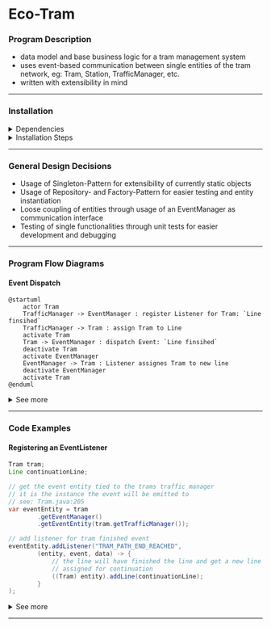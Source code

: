 # Eco-Tram
### Program Description
* data model and base business logic for a tram management system
* uses event-based communication between single entities of the tram network, eg: Tram, Station, TrafficManager, etc.
* written with extensibility in mind
---
### Installation
<details>
  <summary>Dependencies</summary>

  * JRE 15
  * JDK 15
  * Maven
  * J-Unit
</details>
<details>
  <summary>Installation Steps</summary>

* `git clone https://github.com/fh-erfurt/eco-tram.git`
* `mvn build`
* `mvn test`
</details>

---
### General Design Decisions
* Usage of Singleton-Pattern for extensibility of currently static objects
* Usage of Repository- and Factory-Pattern for easier testing and entity instantiation
* Loose coupling of entities through usage of an EventManager as communication interface
* Testing of single functionalities through unit tests for easier development and debugging

---
### Program Flow Diagrams
#### Event Dispatch
```plantuml
@startuml
    actor Tram
    TrafficManager -> EventManager : register Listener for Tram: `Line finsihed`
    TrafficManager -> Tram : assign Tram to Line
    activate Tram
    Tram -> EventManager : dispatch Event: `Line finsihed`
    deactivate Tram
    activate EventManager
    EventManager -> Tram : Listener assignes Tram to new line
    deactivate EventManager
    activate Tram
@enduml
```

<details>
  <summary>See more</summary>

#### General Tram Movement
```plantuml
@startuml
    actor Tram
    -> Tram : addLine(Line)
    -> Tram : moveForward()
    activate Tram
    Tram -> TramInternal : Traversable left?
    TramInternal -> Tram : true
    Tram -> TramInternal : Increment position
    <-- Tram : true
    deactivate Tram
    -> Tram : moveForward()
    activate Tram
    Tram -> TramInternal : Traversable left?
    TramInternal -> Tram : false
    Tram -> TramInternal : Path left?
    TramInternal -> Tram : true
    Tram -> TramInternal : Reset positionIndex, set currentPath
    <-- Tram : true
    deactivate Tram
    -> Tram : moveForward()
    activate Tram
    Tram -> TramInternal : Traversable left?
    TramInternal -> Tram : false
    Tram -> TramInternal : Path left?
    TramInternal -> Tram : false
    <-- Tram : false
    deactivate Tram
@enduml
```
#### RepositoryFactory
```plantuml
@startuml
    actor Caller
    actor Connection
    Caller -> RepositoryFactory : getConnectionRepository()
    RepositoryFactory -> Caller : ConnectionRepository
    Caller -> ConnectionRepository : getEntityById(id)
    ConnectionRepository -> Caller : Connection
    activate Connection
    Caller -> Connection : use Connection
@enduml
```
</details>

---
### Code Examples
#### Registering an EventListener
```java
Tram tram;
Line continuationLine;

// get the event entity tied to the trams traffic manager
// it is the instance the event will be emitted to
// see: Tram.java:205
var eventEntity = tram
        .getEventManager()
        .getEventEntity(tram.getTrafficManager());

// add listener for tram finished event
eventEntity.addListener("TRAM_PATH_END_REACHED",
        (entity, event, data) -> {
            // the line will have finished the line and get a new line
            // assigned for continuation
            ((Tram) entity).addLine(continuationLine);
        }
);
```
<details>
    <summary>See more</summary>

#### Usage of Repositories
```java
var tramRepository = RepositoryFactory.getInstance().getTramRepository();
var lineRepository = RepositoryFactory.getInstance().getLineRepository();

var tram = (PassengerTram) tramRepository.getEntityById(1);
var line = (Line) lineRepository.getEntityById(1);

// assigns the tram to it's first path
tram.addLine(line);

// the tram moves forward until no traversables are left
while (true)
{
    // check if the tram could move forward
    if (tram.moveForward());
        System.out.println(tram.getCurrentPosition().getName());
    else {
        System.out.println("Reached end of line."); // an event will also fire for this
        break;
    }
}
```

</details>

---
